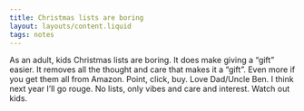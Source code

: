 ```yaml
---
title: Christmas lists are boring
layout: layouts/content.liquid
tags: notes
---
```

As an adult, kids Christmas lists are boring. It does make giving a “gift” easier. It removes all the thought and care that makes it a “gift”. Even more if you get them all from Amazon. Point, click, buy. Love Dad/Uncle Ben.
I think next year I’ll go rouge. No lists, only vibes and care and interest. Watch out kids.